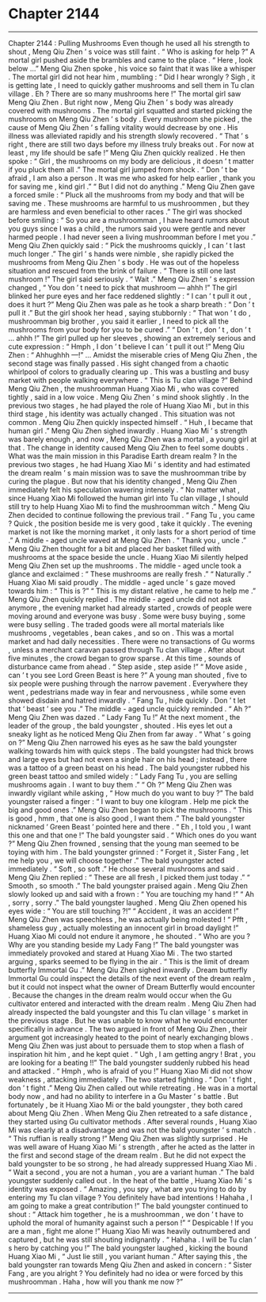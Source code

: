 
# Chapter 2144


---

Chapter 2144 : Pulling Mushrooms
Even though he used all his strength to shout , Meng Qiu Zhen ’ s voice was still faint .
“ Who is asking for help ?” A mortal girl pushed aside the brambles and came to the place .
“ Here , look below …” Meng Qiu Zhen spoke , his voice so faint that it was like a whisper .
The mortal girl did not hear him , mumbling : “ Did I hear wrongly ? Sigh , it is getting late , I need to quickly gather mushrooms and sell them in Tu clan village . Eh ? There are so many mushrooms here !”
The mortal girl saw Meng Qiu Zhen .
But right now , Meng Qiu Zhen ’ s body was already covered with mushrooms .
The mortal girl squatted and started picking the mushrooms on Meng Qiu Zhen ’ s body .
Every mushroom she picked , the cause of Meng Qiu Zhen ’ s falling vitality would decrease by one .
His illness was alleviated rapidly and his strength slowly recovered .
“ That ’ s right , there are still two days before my illness truly breaks out . For now at least , my life should be safe !”
Meng Qiu Zhen quickly realized .
He then spoke : “ Girl , the mushrooms on my body are delicious , it doesn ’ t matter if you pluck them all .”
The mortal girl jumped from shock .
“ Don ’ t be afraid , I am also a person . It was me who asked for help earlier , thank you for saving me , kind girl .”
“ But I did not do anything .”
Meng Qiu Zhen gave a forced smile : “ Pluck all the mushrooms from my body and that will be saving me . These mushrooms are harmful to us mushroommen , but they are harmless and even beneficial to other races .”
The girl was shocked before smiling : “ So you are a mushroomman , I have heard rumors about you guys since I was a child , the rumors said you were gentle and never harmed people . I had never seen a living mushroomman before I met you .”
Meng Qiu Zhen quickly said : “ Pick the mushrooms quickly , I can ’ t last much longer .”
The girl ’ s hands were nimble , she rapidly picked the mushrooms from Meng Qiu Zhen ’ s body .
He was out of the hopeless situation and rescued from the brink of failure .
“ There is still one last mushroom !” The girl said seriously .
“ Wait .” Meng Qiu Zhen ’ s expression changed , “ You don ’ t need to pick that mushroom — ahhh !”
The girl blinked her pure eyes and her face reddened slightly : “ I can ’ t pull it out , does it hurt ?”
Meng Qiu Zhen was pale as he took a sharp breath : “ Don ’ t pull it .”
But the girl shook her head , saying stubbornly : “ That won ’ t do , mushroomman big brother , you said it earlier , I need to pick all the mushrooms from your body for you to be cured .”
“ Don ’ t , don ’ t , don ’ t … ahhh !”
The girl pulled up her sleeves , showing an extremely serious and cute expression : “ Hmph , I don ’ t believe I can ’ t pull it out !”
Meng Qiu Zhen : “ Ahhughhh —!”
…
Amidst the miserable cries of Meng Qiu Zhen , the second stage was finally passed .
His sight changed from a chaotic whirlpool of colors to gradually clearing up .
This was a bustling and busy market with people walking everywhere .
“ This is Tu clan village ?” Behind Meng Qiu Zhen , the mushroomman Huang Xiao Mi , who was covered tightly , said in a low voice .
Meng Qiu Zhen ’ s mind shook slightly .
In the previous two stages , he had played the role of Huang Xiao Mi , but in this third stage , his identity was actually changed .
This situation was not common .
Meng Qiu Zhen quickly inspected himself .
“ Huh , I became that human girl .” Meng Qiu Zhen sighed inwardly .
Huang Xiao Mi ’ s strength was barely enough , and now , Meng Qiu Zhen was a mortal , a young girl at that .
The change in identity caused Meng Qiu Zhen to feel some doubts .
What was the main mission in this Paradise Earth dream realm ?
In the previous two stages , he had Huang Xiao Mi ’ s identity and had estimated the dream realm ’ s main mission was to save the mushroomman tribe by curing the plague .
But now that his identity changed , Meng Qiu Zhen immediately felt his speculation wavering intensely .
“ No matter what , since Huang Xiao Mi followed the human girl into Tu clan village , I should still try to help Huang Xiao Mi to find the mushroomman witch .”
Meng Qiu Zhen decided to continue following the previous trail .
“ Fang Tu , you came ? Quick , the position beside me is very good , take it quickly . The evening market is not like the morning market , it only lasts for a short period of time .” A middle - aged uncle waved at Meng Qiu Zhen .
“ Thank you , uncle .” Meng Qiu Zhen thought for a bit and placed her basket filled with mushrooms at the space beside the uncle .
Huang Xiao Mi silently helped Meng Qiu Zhen set up the mushrooms .
The middle - aged uncle took a glance and exclaimed : “ These mushrooms are really fresh .”
“ Naturally .” Huang Xiao Mi said proudly .
The middle - aged uncle ’ s gaze moved towards him : “ This is ?”
“ This is my distant relative , he came to help me .” Meng Qiu Zhen quickly replied .
The middle - aged uncle did not ask anymore , the evening market had already started , crowds of people were moving around and everyone was busy .
Some were busy buying , some were busy selling .
The traded goods were all mortal materials like mushrooms , vegetables , bean cakes , and so on . This was a mortal market and had daily necessities . There were no transactions of Gu worms , unless a merchant caravan passed through Tu clan village .
After about five minutes , the crowd began to grow sparse .
At this time , sounds of disturbance came from ahead .
“ Step aside , step aside !”
“ Move aside , can ’ t you see Lord Green Beast is here ?”
A young man shouted , five to six people were pushing through the narrow pavement .
Everywhere they went , pedestrians made way in fear and nervousness , while some even showed disdain and hatred inwardly .
“ Fang Tu , hide quickly . Don ’ t let that ‘ beast ’ see you .” The middle - aged uncle quickly reminded .
“ Ah ?” Meng Qiu Zhen was dazed .
“ Lady Fang Tu !” At the next moment , the leader of the group , the bald youngster , shouted . His eyes let out a sneaky light as he noticed Meng Qiu Zhen from far away .
“ What ’ s going on ?” Meng Qiu Zhen narrowed his eyes as he saw the bald youngster walking towards him with quick steps .
The bald youngster had thick brows and large eyes but had not even a single hair on his head ; instead , there was a tattoo of a green beast on his head .
The bald youngster rubbed his green beast tattoo and smiled widely : “ Lady Fang Tu , you are selling mushrooms again . I want to buy them .”
“ Oh ?” Meng Qiu Zhen was inwardly vigilant while asking , “ How much do you want to buy ?”
The bald youngster raised a finger : “ I want to buy one kilogram . Help me pick the big and good ones .”
Meng Qiu Zhen began to pick the mushrooms .
“ This is good , hmm , that one is also good , I want them .” The bald youngster nicknamed ‘ Green Beast ’ pointed here and there .
“ Eh , I told you , I want this one and that one !” The bald youngster said .
“ Which ones do you want ?” Meng Qiu Zhen frowned , sensing that the young man seemed to be toying with him .
The bald youngster grinned : “ Forget it , Sister Fang , let me help you , we will choose together .”
The bald youngster acted immediately .
“ Soft , so soft .” He chose several mushrooms and said .
Meng Qiu Zhen replied : “ These are all fresh , I picked them just today .”
“ Smooth , so smooth .” The bald youngster praised again .
Meng Qiu Zhen slowly looked up and said with a frown : “ You are touching my hand !”
“ Ah , sorry , sorry .” The bald youngster laughed .
Meng Qiu Zhen opened his eyes wide : “ You are still touching ?!”
“ Accident , it was an accident !”
Meng Qiu Zhen was speechless , he was actually being molested !
“ Pfft , shameless guy , actually molesting an innocent girl in broad daylight !” Huang Xiao Mi could not endure it anymore , he shouted .
“ Who are you ? Why are you standing beside my Lady Fang !” The bald youngster was immediately provoked and stared at Huang Xiao Mi .
The two started arguing , sparks seemed to be flying in the air .
“ This is the limit of dream butterfly Immortal Gu .” Meng Qiu Zhen sighed inwardly .
Dream butterfly Immortal Gu could inspect the details of the next event of the dream realm , but it could not inspect what the owner of Dream Butterfly would encounter .
Because the changes in the dream realm would occur when the Gu cultivator entered and interacted with the dream realm .
Meng Qiu Zhen had already inspected the bald youngster and this Tu clan village ’ s market in the previous stage . But he was unable to know what he would encounter specifically in advance .
The two argued in front of Meng Qiu Zhen , their argument got increasingly heated to the point of nearly exchanging blows .
Meng Qiu Zhen was just about to persuade them to stop when a flash of inspiration hit him , and he kept quiet .
“ Ugh , I am getting angry ! Brat , you are looking for a beating !!” The bald youngster suddenly rubbed his head and attacked .
“ Hmph , who is afraid of you !” Huang Xiao Mi did not show weakness , attacking immediately .
The two started fighting .
“ Don ’ t fight , don ’ t fight .” Meng Qiu Zhen called out while retreating . He was in a mortal body now , and had no ability to interfere in a Gu Master ’ s battle .
But fortunately , be it Huang Xiao Mi or the bald youngster , they both cared about Meng Qiu Zhen .
When Meng Qiu Zhen retreated to a safe distance , they started using Gu cultivator methods .
After several rounds , Huang Xiao Mi was clearly at a disadvantage and was not the bald youngster ’ s match .
“ This ruffian is really strong !” Meng Qiu Zhen was slightly surprised . He was well aware of Huang Xiao Mi ’ s strength , after he acted as the latter in the first and second stage of the dream realm .
But he did not expect the bald youngster to be so strong , he had already suppressed Huang Xiao Mi .
“ Wait a second , you are not a human , you are a variant human .” The bald youngster suddenly called out .
In the heat of the battle , Huang Xiao Mi ’ s identity was exposed .
“ Amazing , you spy , what are you trying to do by entering my Tu clan village ? You definitely have bad intentions ! Hahaha , I am going to make a great contribution !”
The bald youngster continued to shout : “ Attack him together , he is a mushroomman , we don ’ t have to uphold the moral of humanity against such a person !”
“ Despicable ! If you are a man , fight me alone !” Huang Xiao Mi was heavily outnumbered and captured , but he was still shouting indignantly .
“ Hahaha . I will be Tu clan ’ s hero by catching you !” The bald youngster laughed , kicking the bound Huang Xiao Mi , “ Just lie still , you variant human .”
After saying this , the bald youngster ran towards Meng Qiu Zhen and asked in concern : “ Sister Fang , are you alright ? You definitely had no idea or were forced by this mushroomman . Haha , how will you thank me now ?”

---

